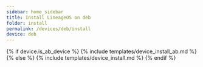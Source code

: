```yaml
---
sidebar: home_sidebar
title: Install LineageOS on deb
folder: install
permalink: /devices/deb/install
device: deb
---
```

{% if device.is_ab_device %}
{% include templates/device_install_ab.md %}
{% else %}
{% include templates/device_install.md %}
{% endif %}
